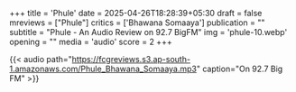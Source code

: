 +++
title = 'Phule'
date = 2025-04-26T18:28:39+05:30
draft = false
mreviews = ["Phule"]
critics = ['Bhawana Somaaya']
publication = ""
subtitle = "Phule - An Audio Review on 92.7 BigFM"
img = 'phule-10.webp'
opening = ""
media = 'audio'
score = 2
+++

{{< audio path="https://fcgreviews.s3.ap-south-1.amazonaws.com/Phule_Bhawana_Somaaya.mp3" caption="On 92.7 Big FM" >}}
